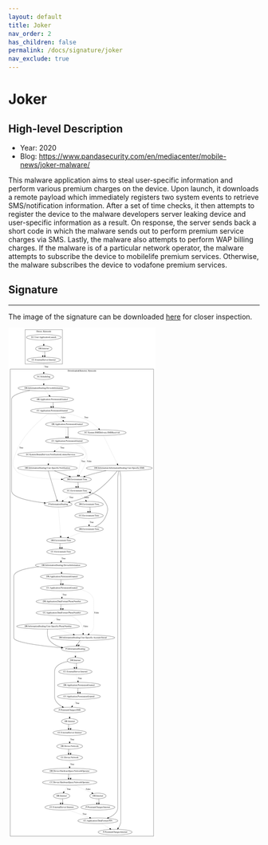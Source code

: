 ```yaml
---
layout: default
title: Joker
nav_order: 2
has_children: false
permalink: /docs/signature/joker
nav_exclude: true
---
```


# Joker

## High-level Description

* Year: 2020
* Blog: https://www.pandasecurity.com/en/mediacenter/mobile-news/joker-malware/

This malware application aims to steal user-specific information and perform various premium charges on the device. Upon launch, it downloads a remote payload which immediately registers two system events to retrieve SMS/notification information. After a set of time checks, it then attempts to register the device to the malware developers server leaking device and user-specific information as a result. On response, the server sends back a short code in which the malware sends out to perform premium service charges via SMS. Lastly, the malware also attempts to perform WAP billing charges. If the malware is of a particular network operator, the malware attempts to subscribe the device to mobilelife premium services. Otherwise, the malware subscribes the device to vodafone premium services.

## Signature
---

The image of the signature can be downloaded [here](../../img/signatures/Joker.png) for closer inspection.

![](../../img/signatures/Joker.png)
